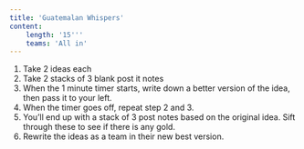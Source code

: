 ```yaml
---
title: 'Guatemalan Whispers'
content:
    length: '15'''
    teams: 'All in'
---
```


1. Take 2 ideas each
2. Take 2 stacks of 3 blank post it notes
3. When the 1 minute timer starts, write down a better version of the idea, then pass it to your left.
4. When the timer goes off, repeat step 2 and 3.
5. You’ll end up with a stack of 3 post notes based on the original idea. Sift through these to see if there is any gold.
6. Rewrite the ideas as a team in their new best version.